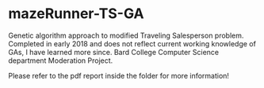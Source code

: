 # mazeRunner-TS-GA
Genetic algorithm approach to modified Traveling Salesperson problem. Completed in early 2018 and does not reflect current working knowledge of GAs, I have learned more since. Bard College Computer Science department Moderation Project.

Please refer to the pdf report inside the folder for more information!

